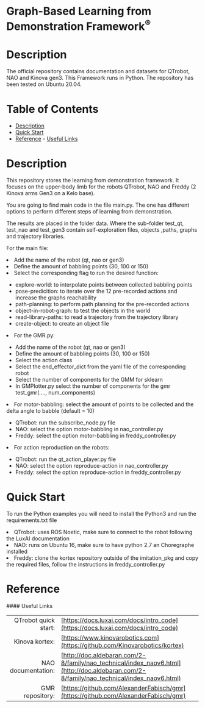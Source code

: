 <!--
* Graph-Based Learning from Demonstration Framework
*
* Copyright (c) 2024 Natalia Quiroga Perez. All rights reserved.
*
* This software may be modified and distributed
* under the terms of the BSD 3-Clause license.
*
* Refer to the LICENSE file for details.
*
-->

<h1>Graph-Based Learning from Demonstration Framework<sup>®</sup></h1>

<a id="markdown-description" name="description"></a>
# Description

The official repository contains documentation and datasets for QTrobot, NAO and Kinova gen3. This Framework runs in Python.
The repository has been tested on Ubuntu 20.04.

<h1>Table of Contents</h1>

<!-- TOC -->

- [Description](#description)
- [Quick Start](#quickstart)
- [Reference](#reference)
      - [Useful Links](#useful-links)

<a id="description" name="description"></a>
<h1> Description</h1>

This repository stores the learning from demonstration framework. It focuses on the upper-body limb for the robots QTrobot, NAO and Freddy (2 Kinova arms Gen3 on a Kelo base).

You are going to find main code in the file main.py. The one has different options to perform different steps of learning from demonstration.

The results are placed in the folder data. Where the sub-folder test_qt, test_nao and test_gen3 contain self-exploration files, objects ,paths, graphs and trajectory libraries.

For the main file:
<li> Add the name of the robot (qt, nao or gen3)</li>
<li> Define the amount of babbling points (30, 100 or 150)</li>
<li> Select the corresponding flag to run the desired function: </li>

<ul>
<li> explore-world: to interpolate points between collected babbling points </li>
<li> pose-predicition: to iterate over the 12 pre-recorded actions and increase the graphs reachability </li>
<li> path-planning: to perform path planning for the pre-recorded actions </li>
<li> object-in-robot-graph: to test the objects in the world </li>
<li> read-library-paths: to read a trajectory from the trajectory library </li>
<li> create-object: to create an object file </li>
</ul>

<li>For the GMR.py:</li>
<ul>
      <li>  Add the name of the robot (qt, nao or gen3) </li>
      <li>  Define the amount of babbling points (30, 100 or 150)</li>
      <li>  Select the action class</li>
      <li>  Select the end_effector_dict from the yaml file of the corresponding robot</li>
      <li>  Select the number of components for the GMM for sklearn </li>
      <li>  In GMPlotter.py select the number of components for the gmr test_gmr(...., num_components)</li>
</ul>
<li>For motor-babbling: select the amount of points to be collected and the delta angle to babble  (default = 10)</li>
<ul>
      <li>  QTrobot: run the subscribe_node.py file</li>
      <li>  NAO: select the option motor-babbling in nao_controller.py</li>
      <li>  Freddy: select the option motor-babbling in freddy_controller.py</li>
</ul>
<li>For action reproduction on the robots:</li>
<ul>
      <li>  QTrobot: run the qt_action_player.py file</li>
      <li>  NAO: select the option reproduce-action in nao_controller.py</li>
      <li>  Freddy: select the option reproduce-action in freddy_controller.py</li>
 </ul>

<a id="quickstart" name="quickstart"></a>
<h1> Quick Start </h1>

  To run the Python examples you will need to install the Python3 and run the requirements.txt file</li>
      <li>  QTrobot: uses ROS Noetic, make sure to connect to the robot following the LuxAI documentation</li>
      <li>  NAO: runs on Ubuntu 16, make sure to have python 2.7 an Choregraphe installed </li>
      <li>  Freddy: clone the kortex repository outside of the imitation_pkg and copy the required files, follow the instructions in freddy_controller.py</li>


<h1> Reference </h1>
#### Useful Links

|  |  |
| ---: | --- |
| QTrobot quick start: | [https://docs.luxai.com/docs/intro_code](https://docs.luxai.com/docs/intro_code) |
| Kinova kortex: | [https://www.kinovarobotics.com](https://github.com/Kinovarobotics/kortex)|
| NAO documentation: | [http://doc.aldebaran.com/2-8/family/nao_technical/index_naov6.html](http://doc.aldebaran.com/2-8/family/nao_technical/index_naov6.html)|
| GMR repository: | [https://github.com/AlexanderFabisch/gmr](https://github.com/AlexanderFabisch/gmr)|
